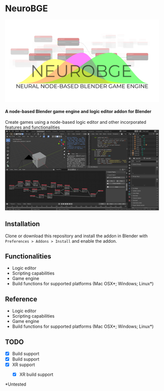# NeuroBGE
![NeuroBGE Storefront](images/storefront.png)
#### A node-based Blender game engine and logic editor addon for Blender
Create games using a node-based logic editor and other incorporated features and functionalities
![NeuroBGE Example](images/untitled.png)
## Installation
Clone or download this repository and install the addon in Blender with `Preferences > Addons > Install` and enable the addon.
## Functionalities
- Logic editor
- Scripting capabilities
- Game engine
- Build functions for supported platforms (Mac OSX*; Windows; Linux*)
## Reference
- Logic editor
- Scripting capabilities
- Game engine
- Build functions for supported platforms (Mac OSX*; Windows; Linux*)
## TODO
- [x] Build support
- [x] Build support
- [x] XR support
  - [x] XR build support



*Untested
